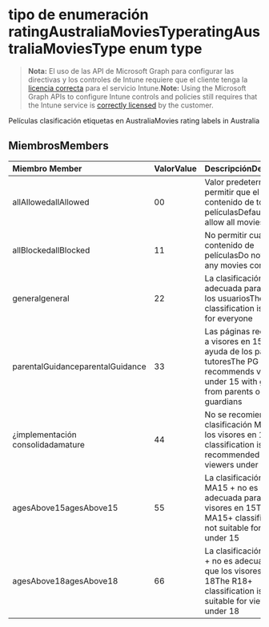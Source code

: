 # <a name="ratingaustraliamoviestype-enum-type"></a><span data-ttu-id="88715-101">tipo de enumeración ratingAustraliaMoviesType</span><span class="sxs-lookup"><span data-stu-id="88715-101">ratingAustraliaMoviesType enum type</span></span>

> <span data-ttu-id="88715-102">**Nota:** El uso de las API de Microsoft Graph para configurar las directivas y los controles de Intune requiere que el cliente tenga la [licencia correcta](https://go.microsoft.com/fwlink/?linkid=839381) para el servicio Intune.</span><span class="sxs-lookup"><span data-stu-id="88715-102">**Note:** Using the Microsoft Graph APIs to configure Intune controls and policies still requires that the Intune service is [correctly licensed](https://go.microsoft.com/fwlink/?linkid=839381) by the customer.</span></span>

<span data-ttu-id="88715-103">Películas clasificación etiquetas en Australia</span><span class="sxs-lookup"><span data-stu-id="88715-103">Movies rating labels in Australia</span></span>
## <a name="members"></a><span data-ttu-id="88715-104">Miembros</span><span class="sxs-lookup"><span data-stu-id="88715-104">Members</span></span>
|<span data-ttu-id="88715-105">Miembro	</span><span class="sxs-lookup"><span data-stu-id="88715-105">Member</span></span>|<span data-ttu-id="88715-106">Valor</span><span class="sxs-lookup"><span data-stu-id="88715-106">Value</span></span>|<span data-ttu-id="88715-107">Descripción</span><span class="sxs-lookup"><span data-stu-id="88715-107">Description</span></span>|
|:---|:---|:---|
|<span data-ttu-id="88715-108">allAllowed</span><span class="sxs-lookup"><span data-stu-id="88715-108">allAllowed</span></span>|<span data-ttu-id="88715-109">0</span><span class="sxs-lookup"><span data-stu-id="88715-109">0</span></span>|<span data-ttu-id="88715-110">Valor predeterminado, permitir que el contenido de todas las películas</span><span class="sxs-lookup"><span data-stu-id="88715-110">Default value, allow all movies content</span></span>|
|<span data-ttu-id="88715-111">allBlocked</span><span class="sxs-lookup"><span data-stu-id="88715-111">allBlocked</span></span>|<span data-ttu-id="88715-112">1</span><span class="sxs-lookup"><span data-stu-id="88715-112">1</span></span>|<span data-ttu-id="88715-113">No permitir cualquier contenido de películas</span><span class="sxs-lookup"><span data-stu-id="88715-113">Do not allow any movies content</span></span>|
|<span data-ttu-id="88715-114">general</span><span class="sxs-lookup"><span data-stu-id="88715-114">general</span></span>|<span data-ttu-id="88715-115">2</span><span class="sxs-lookup"><span data-stu-id="88715-115">2</span></span>|<span data-ttu-id="88715-116">La clasificación G es adecuada para todos los usuarios</span><span class="sxs-lookup"><span data-stu-id="88715-116">The G classification is suitable for everyone</span></span>|
|<span data-ttu-id="88715-117">parentalGuidance</span><span class="sxs-lookup"><span data-stu-id="88715-117">parentalGuidance</span></span>|<span data-ttu-id="88715-118">3</span><span class="sxs-lookup"><span data-stu-id="88715-118">3</span></span>|<span data-ttu-id="88715-119">Las páginas recomienda a visores en 15 con ayuda de los padres o tutores</span><span class="sxs-lookup"><span data-stu-id="88715-119">The PG recommends viewers under 15 with guidance from parents or guardians</span></span>|
|<span data-ttu-id="88715-120">¿implementación consolidada</span><span class="sxs-lookup"><span data-stu-id="88715-120">mature</span></span>|<span data-ttu-id="88715-121">4</span><span class="sxs-lookup"><span data-stu-id="88715-121">4</span></span>|<span data-ttu-id="88715-122">No se recomienda la clasificación M para que los visores en 15</span><span class="sxs-lookup"><span data-stu-id="88715-122">The M classification is not recommended for viewers under 15</span></span>|
|<span data-ttu-id="88715-123">agesAbove15</span><span class="sxs-lookup"><span data-stu-id="88715-123">agesAbove15</span></span>|<span data-ttu-id="88715-124">5</span><span class="sxs-lookup"><span data-stu-id="88715-124">5</span></span>|<span data-ttu-id="88715-125">La clasificación de MA15 + no es adecuada para que los visores en 15</span><span class="sxs-lookup"><span data-stu-id="88715-125">The MA15+ classification is not suitable for viewers under 15</span></span>|
|<span data-ttu-id="88715-126">agesAbove18</span><span class="sxs-lookup"><span data-stu-id="88715-126">agesAbove18</span></span>|<span data-ttu-id="88715-127">6</span><span class="sxs-lookup"><span data-stu-id="88715-127">6</span></span>|<span data-ttu-id="88715-128">La clasificación de R18 + no es adecuada para que los visores de 18</span><span class="sxs-lookup"><span data-stu-id="88715-128">The R18+ classification is not suitable for viewers under 18</span></span>|



